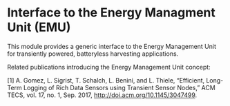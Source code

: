 # Interface to the Energy Managment Unit (EMU)

This module provides a generic interface to the Energy Management Unit for
transiently powered, batteryless harvesting applications.

Related publications introducing the Energy Management Unit concept:

[1] A. Gomez, L. Sigrist, T. Schalch, L. Benini, and L. Thiele, “Efficient,
    Long-Term Logging of Rich Data Sensors using Transient Sensor Nodes,”
    ACM TECS, vol. 17, no. 1, Sep. 2017, <http://doi.acm.org/10.1145/3047499>.
